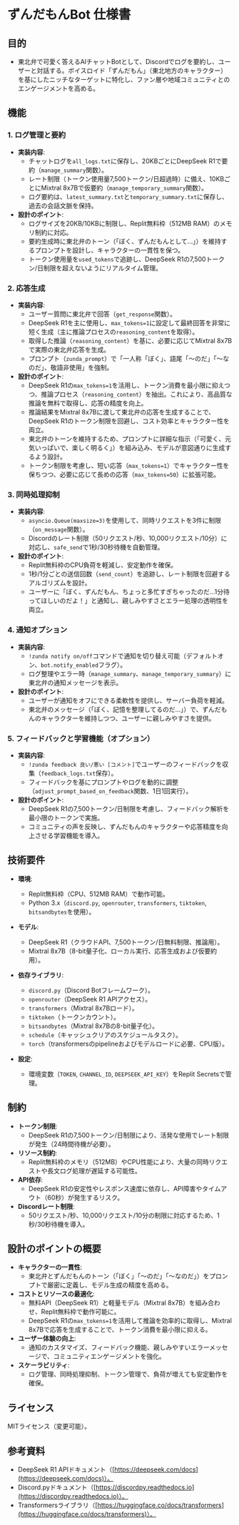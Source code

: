# ずんだもんBot 仕様書

## 目的
- 東北弁で可愛く答えるAIチャットBotとして、Discordでログを要約し、ユーザーと対話する。ボイスロイド「ずんだもん」（東北地方のキャラクター）を基にしたニッチなターゲットに特化し、ファン層や地域コミュニティとのエンゲージメントを高める。

## 機能
### 1. ログ管理と要約
- **実装内容**:
  - チャットログを`all_logs.txt`に保存し、20KBごとにDeepSeek R1で要約（`manage_summary`関数）。
  - レート制限（トークン使用量7,500トークン/日超過時）に備え、10KBごとにMixtral 8x7Bで仮要約（`manage_temporary_summary`関数）。
  - ログ要約は、`latest_summary.txt`と`temporary_summary.txt`に保存し、過去の会話文脈を保持。
- **設計のポイント**:
  - ログサイズを20KB/10KBに制限し、Replit無料枠（512MB RAM）のメモリ制約に対応。
  - 要約生成時に東北弁のトーン（「ぼく、ずんだもんとして…」）を維持するプロンプトを設計し、キャラクターの一貫性を保つ。
  - トークン使用量を`used_tokens`で追跡し、DeepSeek R1の7,500トークン/日制限を超えないようにリアルタイム管理。

### 2. 応答生成
- **実装内容**:
  - ユーザー質問に東北弁で回答（`get_response`関数）。
  - DeepSeek R1を主に使用し、`max_tokens=1`に設定して最終回答を非常に短く生成（主に推論プロセスの`reasoning_content`を取得）。
  - 取得した推論（`reasoning_content`）を基に、必要に応じてMixtral 8x7Bで実際の東北弁応答を生成。
  - プロンプト（`zunda_prompt`）で「一人称「ぼく」、語尾「～のだ」「～なのだ」、敬語非使用」を強制。
- **設計のポイント**:
  - DeepSeek R1の`max_tokens=1`を活用し、トークン消費を最小限に抑えつつ、推論プロセス（`reasoning_content`）を抽出。これにより、高品質な推論を無料で取得し、応答の精度を向上。
  - 推論結果をMixtral 8x7Bに渡して東北弁の応答を生成することで、DeepSeek R1のトークン制限を回避し、コスト効率とキャラクター性を両立。
  - 東北弁のトーンを維持するため、プロンプトに詳細な指示（「可愛く、元気いっぱいで、楽しく明るく」）を組み込み、モデルが意図通りに生成するよう設計。
  - トークン制限を考慮し、短い応答（`max_tokens=1`）でキャラクター性を保ちつつ、必要に応じて長めの応答（`max_tokens=50`）に拡張可能。

### 3. 同時処理抑制
- **実装内容**:
  - `asyncio.Queue(maxsize=3)`を使用して、同時リクエストを3件に制限（`on_message`関数）。
  - Discordのレート制限（50リクエスト/秒、10,000リクエスト/10分）に対応し、`safe_send`で1秒/30秒待機を自動管理。
- **設計のポイント**:
  - Replit無料枠のCPU負荷を軽減し、安定動作を確保。
  - 1秒/1分ごとの送信回数（`send_count`）を追跡し、レート制限を回避するアルゴリズムを設計。
  - ユーザーに「ぼく、ずんだもん、ちょっと多忙すぎちゃったのだ…1分待ってほしいのだよ！」と通知し、親しみやすさとエラー処理の透明性を両立。

### 4. 通知オプション
- **実装内容**:
  - `!zunda notify on/off`コマンドで通知を切り替え可能（デフォルトオン、`bot.notify_enabled`フラグ）。
  - ログ整理やエラー時（`manage_summary`、`manage_temporary_summary`）に東北弁の通知メッセージを表示。
- **設計のポイント**:
  - ユーザーが通知をオフにできる柔軟性を提供し、サーバー負荷を軽減。
  - 東北弁のメッセージ（「ぼく、記憶を整理してるのだ…」）で、ずんだもんのキャラクターを維持しつつ、ユーザーに親しみやすさを提供。

### 5. フィードバックと学習機能（オプション）
- **実装内容**:
  - `!zunda feedback 良い/悪い [コメント]`でユーザーのフィードバックを収集（`feedback_logs.txt`保存）。
  - フィードバックを基にプロンプトやログを動的に調整（`adjust_prompt_based_on_feedback`関数、1日1回実行）。
- **設計のポイント**:
  - DeepSeek R1の7,500トークン/日制限を考慮し、フィードバック解析を最小限のトークンで実施。
  - コミュニティの声を反映し、ずんだもんのキャラクターや応答精度を向上させる学習機能を導入。

## 技術要件
- **環境**:
  - Replit無料枠（CPU、512MB RAM）で動作可能。
  - Python 3.x（`discord.py`, `openrouter`, `transformers`, `tiktoken`, `bitsandbytes`を使用）。
- **モデル**:
  - DeepSeek R1（クラウドAPI、7,500トークン/日無料制限、推論用）。
  - Mixtral 8x7B（8-bit量子化、ローカル実行、応答生成および仮要約用）。
- **依存ライブラリ**:
  - `discord.py`（Discord Botフレームワーク）。
  - `openrouter`（DeepSeek R1 APIアクセス）。
  - `transformers`（Mixtral 8x7Bロード）。
  - `tiktoken`（トークンカウント）。
  - `bitsandbytes`（Mixtral 8x7Bの8-bit量子化）。
  - `schedule`（キャッシュクリアのスケジュールタスク）。
  - `torch`（transformersのpipelineおよびモデルロードに必要、CPU版）。

- **設定**:
  - 環境変数（`TOKEN`, `CHANNEL_ID`, `DEEPSEEK_API_KEY`）をReplit Secretsで管理。

## 制約
- **トークン制限**:
  - DeepSeek R1の7,500トークン/日制限により、活発な使用でレート制限が発生（24時間待機が必要）。
- **リソース制約**:
  - Replit無料枠のメモリ（512MB）やCPU性能により、大量の同時リクエストや長文ログ処理が遅延する可能性。
- **API依存**:
  - DeepSeek R1の安定性やレスポンス速度に依存し、API障害やタイムアウト（60秒）が発生するリスク。
- **Discordレート制限**:
  - 50リクエスト/秒、10,000リクエスト/10分の制限に対応するため、1秒/30秒待機を導入。

## 設計のポイントの概要
- **キャラクターの一貫性**:
  - 東北弁とずんだもんのトーン（「ぼく」「～のだ」「～なのだ」）をプロンプトで厳密に定義し、モデル生成の精度を高める。
- **コストとリソースの最適化**:
  - 無料API（DeepSeek R1）と軽量モデル（Mixtral 8x7B）を組み合わせ、Replit無料枠で動作可能に。
  - DeepSeek R1の`max_tokens=1`を活用して推論を効率的に取得し、Mixtral 8x7Bで応答を生成することで、トークン消費を最小限に抑える。
- **ユーザー体験の向上**:
  - 通知のカスタマイズ、フィードバック機能、親しみやすいエラーメッセージで、コミュニティエンゲージメントを強化。
- **スケーラビリティ**:
  - ログ管理、同時処理抑制、トークン管理で、負荷が増えても安定動作を確保。

## ライセンス
MITライセンス（変更可能）。

## 参考資料
- DeepSeek R1 APIドキュメント（[https://deepseek.com/docs](https://deepseek.com/docs)）。
- Discord.pyドキュメント（[https://discordpy.readthedocs.io](https://discordpy.readthedocs.io)）。
- Transformersライブラリ（[https://huggingface.co/docs/transformers](https://huggingface.co/docs/transformers)）。
